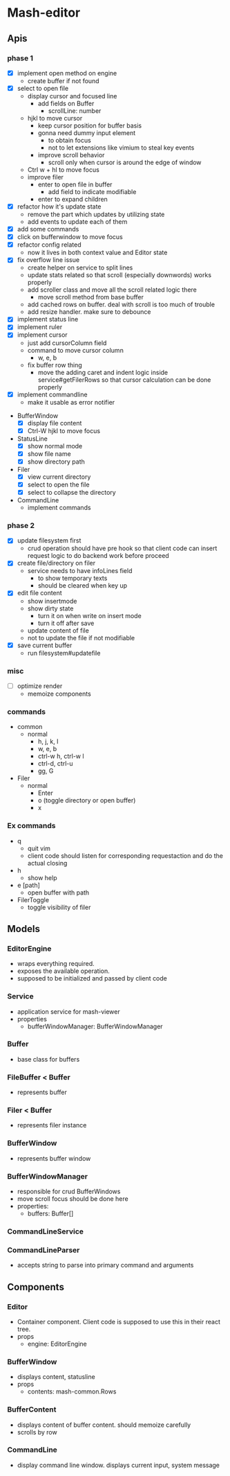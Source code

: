 # Mash-editor

## Apis
### phase 1
- [x] implement open method on engine
  - create buffer if not found
- [x] select to open file
  - display cursor and focused line
    - add fields on Buffer
      - scrollLine: number
  - hjkl to move cursor
    - keep cursor position for buffer basis
    - gonna need dummy input element
      - to obtain focus
      - not to let extensions like vimium to steal key events
    - improve scroll behavior
      - scroll only when cursor is around the edge of window
  - Ctrl w + hl to move focus
  - improve filer
    - enter to open file in buffer
      - add field to indicate modifiable
    - enter to expand children
- [x] refactor how it's update state
  - remove the part which updates by utilizing state
  - add events to update each of them
- [x] add some commands
- [x] click on bufferwindow to move focus
- [x] refactor config related
  - now it lives in both context value and Editor state
- [x] fix overflow line issue
  - create helper on service to split lines
  - update stats related so that scroll (especially downwords) works properly
  - add scroller class and move all the scroll related logic there
    - move scroll method from base buffer
  - add cached rows on buffer. deal with scroll is too much of trouble
  - add resize handler. make sure to debounce
- [x] implement status line
- [x] implement ruler
- [x] implement cursor
  - just add cursorColumn field
  - command to move cursor column
    - w, e, b
  - fix buffer row thing
    - move the adding caret and indent logic inside service#getFilerRows so that cursor
      calculation can be done properly
- [x] implement commandline
  - make it usable as error notifier
- BufferWindow
  - [x] display file content
  - [x] Ctrl-W hjkl to move focus
- StatusLine
  - [x] show normal mode
  - [x] show file name
  - [x] show directory path
- Filer
  - [x] view current directory
  - [x] select to open the file
  - [x] select to collapse the directory
- CommandLine
  - implement commands

### phase 2
- [x] update filesystem first
  - crud operation should have pre hook so that client code can insert request logic to do backend
    work before proceed
- [x] create file/directory on filer
  - service needs to have infoLines field
    - to show temporary texts
    - should be cleared when key up
- [x] edit file content
  - show insertmode
  - show dirty state
    - turn it on when write on insert mode
    - turn it off after save
  - update content of file
  - not to update the file if not modifiable
- [x] save current buffer
  - run filesystem#updatefile

### misc
- [ ] optimize render
  - memoize components

### commands
- common
  - normal
    - h, j, k, l
    - w, e, b
    - ctrl-w h, ctrl-w l
    - ctrl-d, ctrl-u
    - gg, G
- Filer
  - normal
    - Enter
    - o (toggle directory or open buffer)
    - x

### Ex commands
- q
  - quit vim
  - client code should listen for corresponding requestaction and do the actual closing
- h
  - show help
- e [path]
  - open buffer with path
- FilerToggle
  - toggle visibility of filer

## Models

### EditorEngine
- wraps everything required.
- exposes the available operation.
- supposed to be initialized and passed by client code

### Service
- application service for mash-viewer
- properties
  - bufferWindowManager: BufferWindowManager

### Buffer
- base class for buffers

### FileBuffer < Buffer
- represents buffer

### Filer < Buffer
- represents filer instance

### BufferWindow
- represents buffer window

### BufferWindowManager
- responsible for crud BufferWindows
- move scroll focus should be done here
- properties:
  - buffers: Buffer[]

### CommandLineService

### CommandLineParser
- accepts string to parse into primary command and arguments

## Components
### Editor
- Container component. Client code is supposed to use this in their react tree.
- props
  - engine: EditorEngine

### BufferWindow
- displays content, statusline
- props
  - contents: mash-common.Rows

### BufferContent
- displays content of buffer content. should memoize carefully
- scrolls by row

### CommandLine
- display command line window. displays current input, system message
